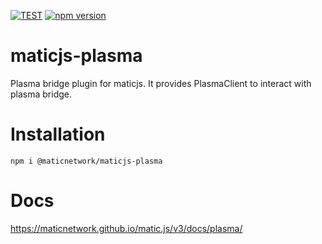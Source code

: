 [![TEST](https://github.com/maticnetwork/maticjs-plasma/actions/workflows/test.yml/badge.svg)](https://github.com/maticnetwork/maticjs-plasma/actions/workflows/test.yml) [![npm version](https://badge.fury.io/js/@maticnetwork%2Fmaticjs-plasma.svg)](https://badge.fury.io/js/@maticnetwork%2Fmaticjs-plasma)

# maticjs-plasma
Plasma bridge plugin for maticjs. It provides PlasmaClient to interact with plasma bridge.

# Installation

```
npm i @maticnetwork/maticjs-plasma
```

# Docs

https://maticnetwork.github.io/matic.js/v3/docs/plasma/



